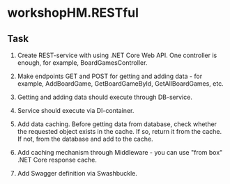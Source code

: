 # workshopHM.RESTful

## Task

1. Create REST-service with using .NET Core Web API. One controller is enough, for example, BoardGamesController.

2. Make endpoints GET and POST for getting and adding data - for example, AddBoardGame, GetBoardGameById, GetAllBoardGames, etc.

3. Getting and adding data should execute through DB-service.

4. Service should execute via DI-container.

5. Add data caching. Before getting data from database, check whether the requested object exists in the cache. If so, return it from the cache. If not, from the database and add to the cache.

6. Add caching mechanism through Middleware - you can use "from box" .NET Core response cache.

7. Add Swagger definition via Swashbuckle.